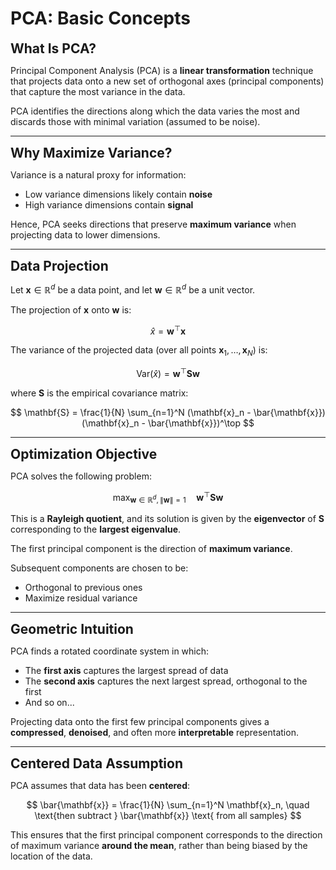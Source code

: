 # PCA: Basic Concepts

**<span style="font-size:1.5em;">What Is PCA?</span>**

Principal Component Analysis (PCA) is a **linear transformation** technique that projects data onto a new set of orthogonal axes (principal components) that capture the most variance in the data.

PCA identifies the directions along which the data varies the most and discards those with minimal variation (assumed to be noise).

---

**<span style="font-size:1.5em;">Why Maximize Variance?</span>**

Variance is a natural proxy for information:

- Low variance dimensions likely contain **noise**
- High variance dimensions contain **signal**

Hence, PCA seeks directions that preserve **maximum variance** when projecting data to lower dimensions.

---

**<span style="font-size:1.5em;">Data Projection</span>**

Let $\mathbf{x} \in \mathbb{R}^d$ be a data point, and let $\mathbf{w} \in \mathbb{R}^d$ be a unit vector.

The projection of $\mathbf{x}$ onto $\mathbf{w}$ is:

$$
\hat{x} = \mathbf{w}^\top \mathbf{x}
$$

The variance of the projected data (over all points $\mathbf{x}_1, \dots, \mathbf{x}_N$) is:

$$
\mathrm{Var}(\hat{x}) = \mathbf{w}^\top \mathbf{S} \mathbf{w}
$$

where $\mathbf{S}$ is the empirical covariance matrix:

$$
\mathbf{S} = \frac{1}{N} \sum_{n=1}^N (\mathbf{x}_n - \bar{\mathbf{x}})(\mathbf{x}_n - \bar{\mathbf{x}})^\top
$$

---

**<span style="font-size:1.5em;">Optimization Objective</span>**

PCA solves the following problem:

$$
\max_{\mathbf{w} \in \mathbb{R}^d, \, \|\mathbf{w}\| = 1} \quad \mathbf{w}^\top \mathbf{S} \mathbf{w}
$$

This is a **Rayleigh quotient**, and its solution is given by the **eigenvector** of $\mathbf{S}$ corresponding to the **largest eigenvalue**.

The first principal component is the direction of **maximum variance**.

Subsequent components are chosen to be:

- Orthogonal to previous ones
- Maximize residual variance

---

**<span style="font-size:1.5em;">Geometric Intuition</span>**

PCA finds a rotated coordinate system in which:

- The **first axis** captures the largest spread of data
- The **second axis** captures the next largest spread, orthogonal to the first
- And so on...

Projecting data onto the first few principal components gives a **compressed**, **denoised**, and often more **interpretable** representation.

---

**<span style="font-size:1.5em;">Centered Data Assumption</span>**

PCA assumes that data has been **centered**:

$$
\bar{\mathbf{x}} = \frac{1}{N} \sum_{n=1}^N \mathbf{x}_n, \quad \text{then subtract } \bar{\mathbf{x}} \text{ from all samples}
$$

This ensures that the first principal component corresponds to the direction of maximum variance **around the mean**, rather than being biased by the location of the data.

